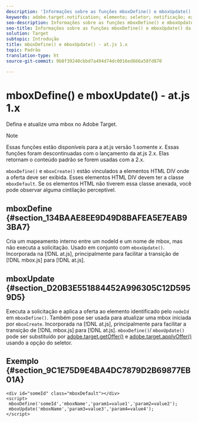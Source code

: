 ```yaml
---
description: 'Informações sobre as funções mboxDefine() e mboxUpdate() para at.js. '
keywords: adobe.target.notification; elemento; seletor; notificação; extensão
seo-description: Informações sobre as funções mboxDefine() e mboxUpdate() da biblioteca at.js de JavaScript do Adobe Target.
seo-title: Informações sobre as funções mboxDefine() e mboxUpdate() da biblioteca at.js de JavaScript do Adobe Target.
solution: Target
subtopic: Introdução
title: mboxDefine() e mboxUpdate() - at.js 1.x
topic: Padrão
translation-type: ht
source-git-commit: 9b8f39240cbbd7a494d74dc0016ed666a58fd870

---
```



# mboxDefine() e mboxUpdate() - at.js 1.x

Defina e atualize uma mbox no Adobe Target.

>[!NOTE]
>
>Essas funções estão disponíveis para a at.js versão 1.somente *x*. Essas funções foram descontinuadas com o lançamento da at.js 2.x. Elas retornam o conteúdo padrão se forem usadas com a 2.x.

`mboxDefine()` e `mboxCreate()` estão vinculados a elementos HTML DIV onde a oferta deve ser exibida. Esses elementos HTML DIV devem ter a classe `mboxDefault`. Se os elementos HTML não tiverem essa classe anexada, você pode observar alguma cintilação perceptível.

## mboxDefine {#section_134BAAE8EE9D49D8BAFEA5E7EAB93BA7}

Cria um mapeamento interno entre um nodeId e um nome de mbox, mas não executa a solicitação. Usado em conjunto com `mboxUpdate()`. Incorporada na [!DNL at.js], principalmente para facilitar a transição de [!DNL mbox.js] para [!DNL at.js].

## mboxUpdate {#section_D20B3E551884452A996305C12D5959D5}

Executa a solicitação e aplica a oferta ao elemento identificado pelo `nodeId` em `mboxDefine()`. Também pose ser usada para atualizar uma mbox iniciada por `mboxCreate`. Incorporada na [!DNL at.js], principalmente para facilitar a transição de [!DNL mbox.js] para [!DNL at.js]. `mboxDefine()`/ `mboxUpdate()` pode ser substituído por [adobe.target.getOffer()](/help/c-implementing-target/c-implementing-target-for-client-side-web/adobe-target-getoffer.md) e [adobe.target.applyOffer()](/help/c-implementing-target/c-implementing-target-for-client-side-web/adobe-target-applyoffer.md) usando a opção do seletor.

## Exemplo {#section_9C1E75D9E4BA4DC7879D2B69877EB01A}

```
<div id="someId" class="mboxDefault"></div> 
<script> 
 mboxDefine('someId','mboxName','param1=value1','param2=value2'); 
 mboxUpdate('mboxName','param3=value3','param4=value4'); 
</script>
```
